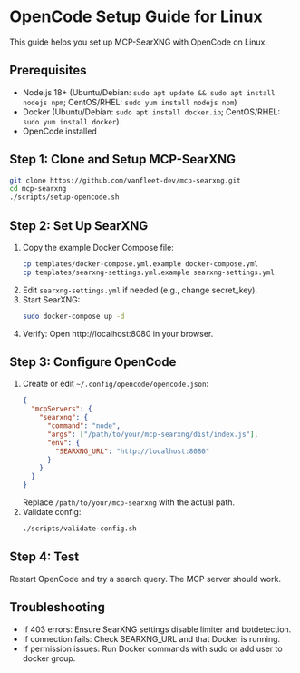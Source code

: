 # OpenCode Setup Guide for Linux

This guide helps you set up MCP-SearXNG with OpenCode on Linux.

## Prerequisites
- Node.js 18+ (Ubuntu/Debian: `sudo apt update && sudo apt install nodejs npm`; CentOS/RHEL: `sudo yum install nodejs npm`)
- Docker (Ubuntu/Debian: `sudo apt install docker.io`; CentOS/RHEL: `sudo yum install docker`)
- OpenCode installed

## Step 1: Clone and Setup MCP-SearXNG
```bash
git clone https://github.com/vanfleet-dev/mcp-searxng.git
cd mcp-searxng
./scripts/setup-opencode.sh
```

## Step 2: Set Up SearXNG
1. Copy the example Docker Compose file:
   ```bash
   cp templates/docker-compose.yml.example docker-compose.yml
   cp templates/searxng-settings.yml.example searxng-settings.yml
   ```
2. Edit `searxng-settings.yml` if needed (e.g., change secret_key).
3. Start SearXNG:
   ```bash
   sudo docker-compose up -d
   ```
4. Verify: Open http://localhost:8080 in your browser.

## Step 3: Configure OpenCode
1. Create or edit `~/.config/opencode/opencode.json`:
   ```json
   {
     "mcpServers": {
       "searxng": {
         "command": "node",
         "args": ["/path/to/your/mcp-searxng/dist/index.js"],
         "env": {
           "SEARXNG_URL": "http://localhost:8080"
         }
       }
     }
   }
   ```
   Replace `/path/to/your/mcp-searxng` with the actual path.
2. Validate config:
   ```bash
   ./scripts/validate-config.sh
   ```

## Step 4: Test
Restart OpenCode and try a search query. The MCP server should work.

## Troubleshooting
- If 403 errors: Ensure SearXNG settings disable limiter and botdetection.
- If connection fails: Check SEARXNG_URL and that Docker is running.
- If permission issues: Run Docker commands with sudo or add user to docker group.